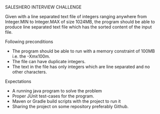 SALESHERO INTERVIEW CHALLENGE

Given with a line separated text file of integers ranging anywhere from Integer.MIN to
Integer.MAX of size 1024MB, the program should be able to produce line separated text
file which has the sorted content of the input file.

Following preconditions
- The program should be able to run with a memory constraint of 100MB i.e. the
-Xmx100m.
- The file can have duplicate integers.
- The text in the file has only integers which are line separated and no other
characters.

Expectations
- A running java program to solve the problem
- Proper JUnit test-cases for the program.
- Maven or Gradle build scripts with the project to run it
- Sharing the project on some repository preferably Github.